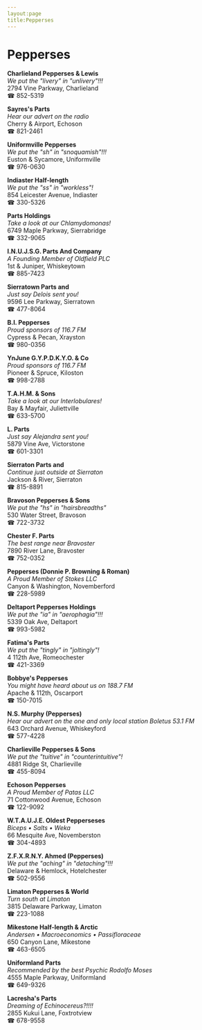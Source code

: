 ```yaml
---
layout:page
title:Pepperses
---
```

# Pepperses

**Charlieland Pepperses & Lewis**  
_We put the "livery" in "unlivery"!!!_  
2794 Vine Parkway, Charlieland  
☎ 852-5319



**Sayres's Parts**  
_Hear our advert on the radio_  
Cherry & Airport, Echoson  
☎ 821-2461



**Uniformville Pepperses**  
_We put the "sh" in "snoquamish"!!!_  
Euston & Sycamore, Uniformville  
☎ 976-0630



**Indiaster Half-length**  
_We put the "ss" in "workless"!_  
854 Leicester Avenue, Indiaster  
☎ 330-5326



**Parts Holdings**  
_Take a look at our Chlamydomonas!_  
6749 Maple Parkway, Sierrabridge  
☎ 332-9065



**I.N.U.J.S.G. Parts And Company**  
_A Founding Member of Oldfield PLC_  
1st & Juniper, Whiskeytown  
☎ 885-7423



**Sierratown Parts and**  
_Just say Delois sent you!_  
9596 Lee Parkway, Sierratown  
☎ 477-8064



**B.I. Pepperses**  
_Proud sponsors of 116.7 FM_  
Cypress & Pecan, Xrayston  
☎ 980-0356



**YnJune G.Y.P.D.K.Y.O. & Co**  
_Proud sponsors of 116.7 FM_  
Pioneer & Spruce, Kiloston  
☎ 998-2788



**T.A.H.M. & Sons**  
_Take a look at our Interlobulares!_  
Bay & Mayfair, Juliettville  
☎ 633-5700



**L. Parts**  
_Just say Alejandra sent you!_  
5879 Vine Ave, Victorstone  
☎ 601-3301



**Sierraton Parts and**  
_Continue just outside at Sierraton_  
Jackson & River, Sierraton  
☎ 815-8891



**Bravoson Pepperses & Sons**  
_We put the "hs" in "hairsbreadths"_  
530 Water Street, Bravoson  
☎ 722-3732



**Chester F. Parts**  
_The best range near Bravoster_  
7890 River Lane, Bravoster  
☎ 752-0352



**Pepperses (Donnie P. Browning & Roman)**  
_A Proud Member of Stokes LLC_  
Canyon & Washington, Novemberford  
☎ 228-5989



**Deltaport Pepperses Holdings**  
_We put the "ia" in "aerophagia"!!!_  
5339 Oak Ave, Deltaport  
☎ 993-5982



**Fatima's Parts**  
_We put the "tingly" in "joltingly"!_  
4 112th Ave, Romeochester  
☎ 421-3369



**Bobbye's Pepperses**  
_You might have heard about us on 188.7 FM_  
Apache & 112th, Oscarport  
☎ 150-7015



**N.S. Murphy (Pepperses)**  
_Hear our advert on the one and only local station Boletus 53.1 FM_  
643 Orchard Avenue, Whiskeyford  
☎ 577-4228



**Charlieville Pepperses & Sons**  
_We put the "tuitive" in "counterintuitive"!_  
4881 Ridge St, Charlieville  
☎ 455-8094



**Echoson Pepperses**  
_A Proud Member of Patas LLC_  
71 Cottonwood Avenue, Echoson  
☎ 122-9092



**W.T.A.U.J.E. Oldest Pepperseses**  
_Biceps • Salts • Weka_  
66 Mesquite Ave, Novemberston  
☎ 304-4893



**Z.F.X.R.N.Y. Ahmed (Pepperses)**  
_We put the "aching" in "detaching"!!!_  
Delaware & Hemlock, Hotelchester  
☎ 502-9556



**Limaton Pepperses & World**  
_Turn south at Limaton_  
3815 Delaware Parkway, Limaton  
☎ 223-1088



**Mikestone Half-length & Arctic**  
_Andersen • Macroeconomics • Passifloraceae_  
650 Canyon Lane, Mikestone  
☎ 463-6505



**Uniformland Parts**  
_Recommended by the best Psychic Rodolfo Moses_  
4555 Maple Parkway, Uniformland  
☎ 649-9326



**Lacresha's Parts**  
_Dreaming of Echinocereus?!!!!_  
2855 Kukui Lane, Foxtrotview  
☎ 678-9558



